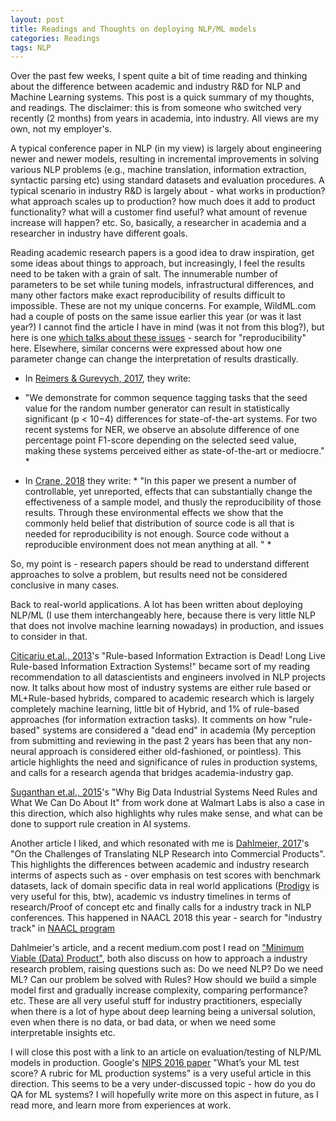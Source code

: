 ```yaml
---
layout: post
title: Readings and Thoughts on deploying NLP/ML models
categories: Readings
tags: NLP
---
```


Over the past few weeks, I spent quite a bit of time reading and thinking about the difference between academic and industry R&D for NLP and Machine Learning systems.
This post is a quick summary of my thoughts, and readings. The disclaimer: this is from someone who switched very recently (2 months) from years in
academia, into industry. All views are my own, not my employer's.

A typical conference paper in NLP (in my view) is largely about engineering newer and newer models, resulting in incremental improvements in solving
various NLP problems (e.g., machine translation, information extraction, syntactic parsing etc) using standard datasets and evaluation procedures.
A typical scenario in industry R&D is largely about - what works in production? what approach scales up to production? how much does it
add to product functionality? what will a customer find useful? what amount of revenue increase will happen? etc. So, basically, a researcher in academia and a researcher in industry
have different goals.

Reading academic research papers is a good idea to draw inspiration, get some ideas about things to approach, but increasingly, I feel the results 
need to be taken with a grain of salt. The innumerable number of parameters to be set while tuning models, infrastructural differences, and many other factors make
exact reproducibility of results difficult to impossible. These are not my unique concerns. For example, WildML.com had a couple of posts on the same issue earlier this year (or was it last year?)
I cannot find the article I have in mind (was it not from this blog?), but here is one [which talks about these issues](http://www.wildml.com/2017/12/ai-and-deep-learning-in-2017-a-year-in-review/) -
search for "reproducibility" here. Elsewhere, similar concerns were expressed about how one parameter change can change the interpretation of results drastically.

- In [Reimers & Gurevych, 2017](http://aclweb.org/anthology/D17-1035), they write:  
* "We demonstrate for common sequence tagging tasks that the seed value for the random number generator can result in statistically
significant (p < 10−4) differences for state-of-the-art systems. For two recent systems for NER, we observe an absolute difference of one percentage point F1-score depending on the selected seed
value, making these systems perceived either as state-of-the-art or mediocre." *   
- In [Crane, 2018](https://www.transacl.org/ojs/index.php/tacl/article/view/1299/296) they write:  * "In this paper we present a number of controllable, yet unreported, effects
that can substantially change the effectiveness of a sample model, and thusly the reproducibility of those results. Through these
environmental effects we show that the commonly held belief that distribution of source code is all that is needed for reproducibility
is not enough. Source code without a reproducible environment does not mean anything at all. " *

So, my point is - research papers should be read to understand different approaches to solve a problem, but results need not be considered conclusive 
in many cases.

Back to real-world applications. A lot has been written about deploying NLP/ML (I use them interchangeably here, because there is very little 
NLP that does not involve machine learning nowadays) in production, and issues to consider in that.

[Citicariu et.al., 2013](http://www.aclweb.org/anthology/D13-1079)'s "Rule-based Information Extraction is Dead! Long Live 
Rule-based Information Extraction Systems!" became sort of my reading recommendation to all datascientists and engineers involved in NLP projects now.
It talks about how most of industry systems are either rule based or ML+Rule-based hybrids, compared to academic research which is largely
completely machine learning, little bit of Hybrid, and 1% of rule-based approaches (for information extraction tasks). It comments on how
"rule-based" systems are considered a "dead end" in academia (My perception from submitting and reviewing in the past 2 years has been that any 
non-neural approach is considered either old-fashioned, or pointless). This article highlights the need and significance of rules in
production systems, and calls for a research agenda that bridges academia-industry gap.

[Suganthan et.al., 2015](https://www.cs.helsinki.fi/u/jilu/paper/bigdataapplication01.pdf)'s "Why Big Data Industrial Systems Need Rules
and What We Can Do About It" from work done at Walmart Labs is also a case in this direction, which also highlights why rules make sense, and 
what can be done to support rule creation in AI systems.

Another article I liked, and which resonated with me is [Dahlmeier, 2017](http://www.aclweb.org/anthology/P17-2015)'s "On the Challenges of Translating NLP Research into Commercial
Products". This highlights the differences between academic and industry research interms of aspects such as - over emphasis on test scores with
benchmark datasets, lack of domain specific data in real world applications ([Prodigy](https://prodi.gy) is very useful for this, btw), academic vs industry timelines in terms of research/Proof of concept etc and finally
calls for a industry track in NLP conferences. This happened in NAACL 2018 this year - search for "industry track" in [NAACL program](http://naacl2018.org/program.html)

Dahlmeier's article, and a recent medium.com post I read on ["Minimum Viable (Data) Product"](https://medium.com/idealo-tech-blog/what-is-minimum-viable-data-product-49269e338d85),
both also discuss on how to approach a industry research problem, raising questions such as: Do we need NLP? Do we need ML? Can our problem
be solved with Rules? How should we build a simple model first and gradually increase complexity, comparing performance? etc. These are all very
useful stuff for industry practitioners, especially when there is a lot of hype about deep learning being a universal solution, even when there is
no data, or bad data, or when we need some interpretable insights etc. 

I will close this post with a link to an article on evaluation/testing of NLP/ML models in production. Google's [NIPS 2016 paper](https://ai.google/research/pubs/pub45742) "What’s your ML test score? A rubric for ML production systems" is a very useful article in this direction. 
This seems to be a very under-discussed topic - how do you do QA for ML systems? I will hopefully write more on this aspect in future, as I read more, and learn more from experiences at work.



